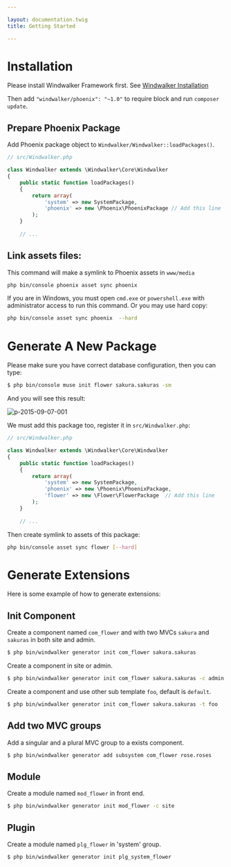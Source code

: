 ```yaml
---

layout: documentation.twig
title: Getting Started

---
```


# Installation

Please install Windwalker Framework first. See [Windwalker Installation](http://windwalker.io/documentation/start/getting-started.html)

Then add `"windwalker/phoenix": "~1.0"` to require block and run `composer update`.

## Prepare Phoenix Package

Add Phoenix package object to `Windwalker/Windwalker::loadPackages()`.

``` php
// src/Windwalker.php

class Windwalker extends \Windwalker\Core\Windwalker
{
	public static function loadPackages()
	{
		return array(
			'system' => new SystemPackage,
			'phoenix' => new \Phoenix\PhoenixPackage // Add this line
		);
	}
	
	// ...
```

## Link assets files:

This command will make a symlink to Phoenix assets in `www/media`

``` bash
php bin/console phoenix asset sync phoenix
```

If you are in Windows, you must open `cmd.exe` or `powershell.exe` with administrator access to run this command. Or you may use hard copy:

``` bash
php bin/console asset sync phoenix  --hard
```

# Generate A New Package

Please make sure you have correct database configuration, then you can type:

``` bash
$ php bin/console muse init flower sakura.sakuras -sm
```

And you will see this result:

![p-2015-09-07-001](https://cloud.githubusercontent.com/assets/1639206/9719148/59a365c0-55b4-11e5-972a-0f316b0166f6.jpg)

We must add this package too, register it in `src/Windwalker.php`:

``` php
// src/Windwalker.php

class Windwalker extends \Windwalker\Core\Windwalker
{
	public static function loadPackages()
	{
		return array(
			'system' => new SystemPackage,
			'phoenix' => new \Phoenix\PhoenixPackage,
			'flower' => new \Flower\FlowerPackage  // Add this line
		);
	}
	
	// ...
```

Then create symlink to assets of this package:

``` bash
php bin/console asset sync flower [--hard]
```





# Generate Extensions

Here is some example of how to generate extensions:

## Init Component

Create a component named `com_flower` and with two MVCs `sakura` and `sakuras` in both site and admin.

``` bash
$ php bin/windwalker generator init com_flower sakura.sakuras
```

Create a component in site or admin.

``` bash
$ php bin/windwalker generator init com_flower sakura.sakuras -c admin (site)
```

Create a component and use other sub template `foo`, default is `default`.

``` bash
$ php bin/windwalker generator init com_flower sakura.sakuras -t foo
```

## Add two MVC groups

Add a singular and a plural MVC group to a exists component.

``` bash
$ php bin/windwalker generator add subsystem com_flower rose.roses
```

## Module

Create a module named `mod_flower` in front end.

``` bash
$ php bin/windwalker generator init mod_flower -c site
```

## Plugin

Create a module named `plg_flower` in 'system' group.

``` bash
$ php bin/windwalker generator init plg_system_flower
```

